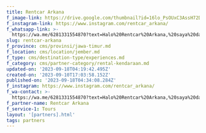 ```yaml
---
title: Rentcar Arkana
f_image-link: https://drive.google.com/thumbnail?id=16lo_PsOUxC3AssH72DJrbAwIxb3z3pgM
f_instagram-link: https://www.instagram.com/rentcar_arkana/
f_whatsapp-link: >-
  https://wa.me/6281331554870?text=Halo%20Rentcar%20Arkana,%20saya%20dapat%20info%20dari%20@loocale.id%20dan%20punya%20pertanyaan
slug: rentcar-arkana
f_province: cms/provinsi/jawa-timur.md
f_location: cms/location/jember.md
f_type: cms/destination-type/experiences.md
f_category: cms/partner-category/rental-kendaraan.md
updated-on: '2023-09-18T04:19:42.495Z'
created-on: '2023-09-10T17:03:58.152Z'
published-on: '2023-09-18T04:34:08.284Z'
f_instagram: https://www.instagram.com/rentcar_arkana/
f_wa-contact: >-
  https://wa.me/6281331554870?text=Halo%20Rentcar%20Arkana,%20saya%20dapat%20info%20dari%20@loocale.id%20dan%20punya%20pertanyaan
f_partner-name: Rentcar Arkana
f_service-1: Tours
layout: '[partners].html'
tags: partners
---
```



